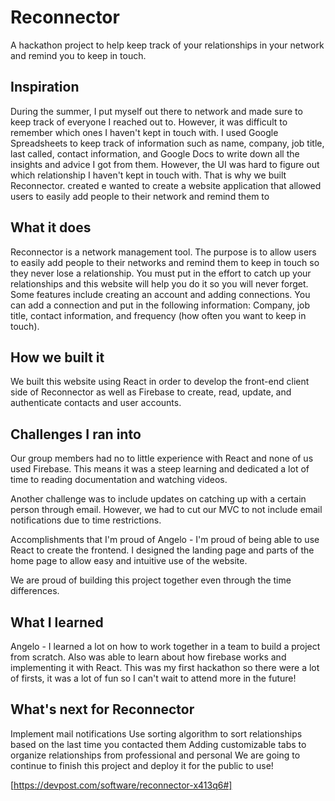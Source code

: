 # Reconnector
A hackathon project to help keep track of your relationships in your network and remind you to keep in touch.

## Inspiration
During the summer, I put myself out there to network and made sure to keep track of everyone I reached out to. However, it was difficult to remember which ones I haven't kept in touch with. I used Google Spreadsheets to keep track of information such as name, company, job title, last called, contact information, and Google Docs to write down all the insights and advice I got from them. However, the UI was hard to figure out which relationship I haven't kept in touch with. That is why we built Reconnector. created e wanted to create a website application that allowed users to easily add people to their network and remind them to

## What it does
Reconnector is a network management tool. The purpose is to allow users to easily add people to their networks and remind them to keep in touch so they never lose a relationship. You must put in the effort to catch up your relationships and this website will help you do it so you will never forget. Some features include creating an account and adding connections. You can add a connection and put in the following information: Company, job title, contact information, and frequency (how often you want to keep in touch).

## How we built it
We built this website using React in order to develop the front-end client side of Reconnector as well as Firebase to create, read, update, and authenticate contacts and user accounts.

## Challenges I ran into
Our group members had no to little experience with React and none of us used Firebase. This means it was a steep learning and dedicated a lot of time to reading documentation and watching videos.

Another challenge was to include updates on catching up with a certain person through email. However, we had to cut our MVC to not include email notifications due to time restrictions.

Accomplishments that I'm proud of
Angelo - I'm proud of being able to use React to create the frontend. I designed the landing page and parts of the home page to allow easy and intuitive use of the website.

We are proud of building this project together even through the time differences.

## What I learned
Angelo - I learned a lot on how to work together in a team to build a project from scratch. Also was able to learn about how firebase works and implementing it with React. This was my first hackathon so there were a lot of firsts, it was a lot of fun so I can't wait to attend more in the future!

## What's next for Reconnector
Implement mail notifications
Use sorting algorithm to sort relationships based on the last time you contacted them
Adding customizable tabs to organize relationships from professional and personal We are going to continue to finish this project and deploy it for the public to use!

[https://devpost.com/software/reconnector-x413q6#]
